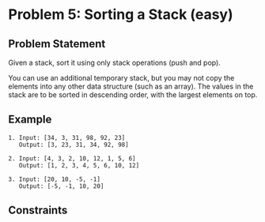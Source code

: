 # Problem 5: Sorting a Stack (easy)

## Problem Statement

Given a stack, sort it using only stack operations (push and pop).

You can use an additional temporary stack, but you may not copy the elements
into any other data structure (such as an array). The values in the stack are to
be sorted in descending order, with the largest elements on top.

## Example

```text
1. Input: [34, 3, 31, 98, 92, 23]
   Output: [3, 23, 31, 34, 92, 98]

2. Input: [4, 3, 2, 10, 12, 1, 5, 6]
   Output: [1, 2, 3, 4, 5, 6, 10, 12]

3. Input: [20, 10, -5, -1]
   Output: [-5, -1, 10, 20]
```

## Constraints

```text

```
